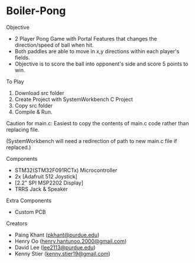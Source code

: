 # Boiler-Pong

Objective
- 2 Player Pong Game with Portal Features that changes the direction/speed of ball when hit.
- Both paddles are able to move in x,y directions within each player's fields.
- Objective is to score the ball into opponent's side and score 5 points to win.

To Play
1. Download src folder
2. Create Project with SystemWorkbench C Project
3. Copy src folder
4. Compile & Run.

Caution for main.c: Easiest to copy the contents of main.c code rather than replacing file.

(SystemWorkbench will need a redirection of path to new main.c file if replaced.)


Components
- STM32(STM32F091RCTx) Microcontroller
- 2x [Adafruit 512 Joystick]
- [2.2" SPI MSP2202 Display]
- TRRS Jack & Speaker


Extra Components
- Custom PCB


Creators
- Paing Khant (pkhant@purdue.edu)
- Henry Oo (henry.hantunoo.2000@gmail.com)
- David Lee (lee2113@purdue.edu)
- Kenny Stier (kenny.stier19@gmail.com)
